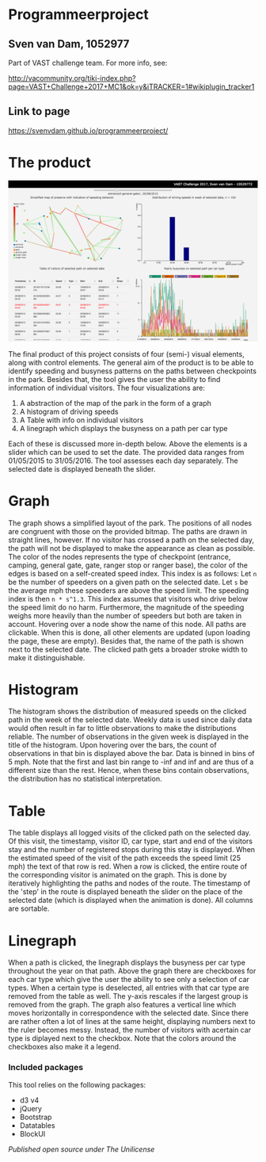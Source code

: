 # Programmeerproject
## Sven van Dam, 1052977

Part of VAST challenge team. For more info, see:

http://vacommunity.org/tiki-index.php?page=VAST+Challenge+2017+MC1&ok=y&iTRACKER=1#wikiplugin_tracker1

## Link to page

https://svenvdam.github.io/programmeerproject/

# The product

![screencap](/doc/screencap1.png)

The final product of this project consists of four (semi-) visual elements, along with control elements.
The general aim of the product is to be able to identify speeding and busyness patterns on the paths between checkpoints in the park. Besides that, the tool gives the user the ability to find information of individual visitors.
The four visualizations are:

1. A abstraction of the map of the park in the form of a graph
1. A histogram of driving speeds
1. A Table with info on individual visitors
1. A linegraph which displays the busyness on a path per car type

Each of these is discussed more in-depth below. Above the elements is a slider which can be used to set the date. The provided data ranges from 01/05/2015 to 31/05/2016. The tool assesses each day separately. The selected date is displayed beneath the slider.

# Graph

The graph shows a simplified layout of the park. The positions of all nodes are congruent with those on the provided bitmap. The paths are drawn in straight lines, however. If no visitor has crossed a path on the selected day, the path will not be displayed to make the appearance as clean as possible. The color of the nodes represents the type of checkpoint (entrance, camping, general gate, gate, ranger stop or ranger base), the color of the edges is based on a self-created speed index. This index is as follows:
Let `n` be the number of speeders on a given path on the selected date. Let `s` be the average mph these speeders are above the speed limit. The speeding index is then `n * s^1.3`.
This index assumes that visitors who drive below the speed limit do no harm. Furthermore, the magnitude of the speeding weighs more heavily than the number of speeders but both are taken in account.
Hovering over a node show the name of this node. All paths are clickable. When this is done, all other elements are updated (upon loading the page, these are empty). Besides that, the name of the path is shown next to the selected date. The clicked path gets a broader stroke width to make it distinguishable.

# Histogram

The histogram shows the distribution of measured speeds on the clicked path in the week of the selected date. Weekly data is used since daily data would often result in far to little observations to make the distributions reliable. The number of observations in the given week is displayed in the title of the histogram. Upon hovering over the bars, the count of observations in that bin is displayed above the bar. Data is binned in bins of 5 mph. Note that the first and last bin range to -inf and inf and are thus of a different size than the rest. Hence, when these bins contain observations, the distribution has no statistical interpretation.

# Table

The table displays all logged visits of the clicked path on the selected day. Of this visit, the timestamp, visitor ID, car type, start and end of the visitors stay and the number of registered stops during this stay is displayed. When the estimated speed of the visit of the path exceeds the speed limit (25 mph) the text of that row is red.
When a row is clicked, the entire route of the corresponding visitor is animated on the graph. This is done by iteratively highlighting the paths and nodes of the route. The timestamp of the 'step' in the route is displayed beneath the slider on the place of the selected date (which is displayed when the animation is done).
All columns are sortable.

# Linegraph

When a path is clicked, the linegraph displays the busyness per car type throughout the year on that path. Above the graph there are checkboxes for each car type which give the user the ability to see only a selection of car types. When a certain type is deselected, all entries with that car type are removed from the table as well. The y-axis rescales if the largest group is removed from the graph.
The graph also features a vertical line which moves horizontally in correspondence with the selected date. Since there are rather often a lot of lines at the same height, displaying numbers next to the ruler becomes messy. Instead, the number of visitors with acertain car type is diplayed next to the checkbox. Note that the colors around the checkboxes also make it a legend.


### Included packages
This tool relies on the following packages:
* d3 v4
* jQuery
* Bootstrap
* Datatables
* BlockUI

_Published open source under The Unilicense_
